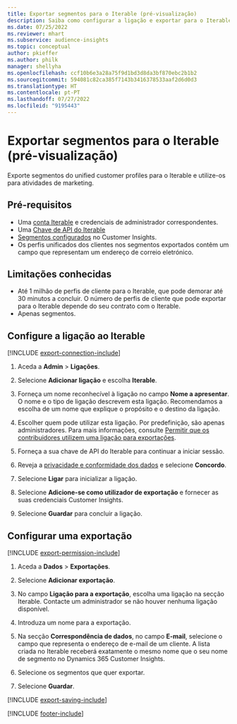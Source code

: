 ```yaml
---
title: Exportar segmentos para o Iterable (pré-visualização)
description: Saiba como configurar a ligação e exportar para o Iterable.
ms.date: 07/25/2022
ms.reviewer: mhart
ms.subservice: audience-insights
ms.topic: conceptual
author: pkieffer
ms.author: philk
manager: shellyha
ms.openlocfilehash: ccf10b6e3a28a75f9d1bd3d8da3bf870ebc2b1b2
ms.sourcegitcommit: 594081c82ca385f7143b3416378533aaf2d6d0d3
ms.translationtype: HT
ms.contentlocale: pt-PT
ms.lasthandoff: 07/27/2022
ms.locfileid: "9195443"
---
```

# <a name="export-segments-to-iterable-preview"></a>Exportar segmentos para o Iterable (pré-visualização)

Exporte segmentos do unified customer profiles para o Iterable e utilize-os para atividades de marketing.

## <a name="prerequisites"></a>Pré-requisitos

- Uma [conta Iterable](https://iterable.com/) e credenciais de administrador correspondentes.
- Uma [Chave de API do Iterable](https://support.iterable.com/hc/en-us/articles/360043464871)
- [Segmentos configurados](segments.md) no Customer Insights.
- Os perfis unificados dos clientes nos segmentos exportados contêm um campo que representam um endereço de correio eletrónico.

## <a name="known-limitations"></a>Limitações conhecidas

- Até 1 milhão de perfis de cliente para o Iterable, que pode demorar até 30 minutos a concluir. O número de perfis de cliente que pode exportar para o Iterable depende do seu contrato com o Iterable.
- Apenas segmentos.

## <a name="set-up-connection-to-iterable"></a>Configure a ligação ao Iterable

[!INCLUDE [export-connection-include](includes/export-connection-admn.md)]

1. Aceda a **Admin** > **Ligações**.

1. Selecione **Adicionar ligação** e escolha **Iterable**.

1. Forneça um nome reconhecível à ligação no campo **Nome a apresentar**. O nome e o tipo de ligação descrevem esta ligação. Recomendamos a escolha de um nome que explique o propósito e o destino da ligação.

1. Escolher quem pode utilizar esta ligação. Por predefinição, são apenas administradores. Para mais informações, consulte [Permitir que os contribuidores utilizem uma ligação para exportações](connections.md#allow-contributors-to-use-a-connection-for-exports).

1. Forneça a sua chave de API do Iterable para continuar a iniciar sessão.

1. Reveja a [privacidade e conformidade dos dados](connections.md#data-privacy-and-compliance) e selecione **Concordo**.

1. Selecione **Ligar** para inicializar a ligação.

1. Selecione **Adicione-se como utilizador de exportação** e fornecer as suas credenciais Customer Insights.

1. Selecione **Guardar** para concluir a ligação.

## <a name="configure-an-export"></a>Configurar uma exportação

[!INCLUDE [export-permission-include](includes/export-permission.md)]

1. Aceda a **Dados** > **Exportações**.

1. Selecione **Adicionar exportação**.

1. No campo **Ligação para a exportação**, escolha uma ligação na secção Iterable. Contacte um administrador se não houver nenhuma ligação disponível.

1. Introduza um nome para a exportação.

1. Na secção **Correspondência de dados**, no campo **E-mail**, selecione o campo que representa o endereço de e-mail de um cliente. A lista criada no Iterable receberá exatamente o mesmo nome que o seu nome de segmento no Dynamics 365 Customer Insights.

1. Selecione os segmentos que quer exportar.

1. Selecione **Guardar**.

[!INCLUDE [export-saving-include](includes/export-saving.md)]

[!INCLUDE [footer-include](includes/footer-banner.md)]
